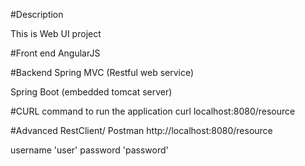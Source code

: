 
#Description

This is Web UI project

#Front end
AngularJS

#Backend 
Spring MVC (Restful web service)

Spring Boot (embedded tomcat server)

#CURL command to run the application
curl localhost:8080/resource

#Advanced RestClient/ Postman
http://localhost:8080/resource 

username 'user' 
password 'password'
